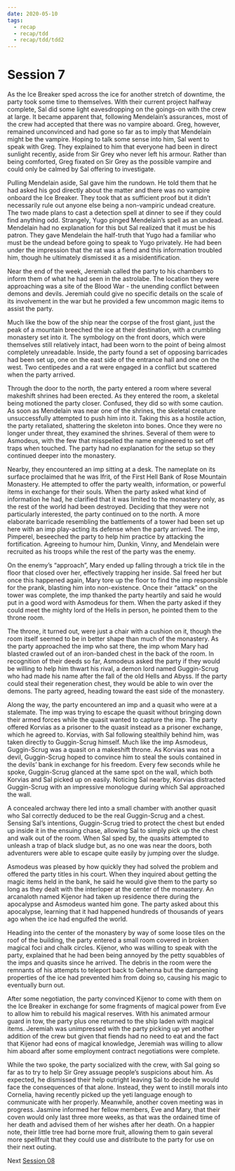 ```yaml
---
date: 2020-05-10
tags:
  - recap
  - recap/tdd
  - recap/tdd/tdd2
---
```

# Session 7

As the Ice Breaker sped across the ice for another stretch of downtime, the party took some time to themselves. With their current project halfway complete, Sal did some light eavesdropping on the goings-on with the crew at large. It became apparent that, following Mendelain’s assurances, most of the crew had accepted that there was no vampire aboard. Greg, however, remained unconvinced and had gone so far as to imply that Mendelain might be the vampire. Hoping to talk some sense into him, Sal went to speak with Greg. They explained to him that everyone had been in direct sunlight recently, aside from Sir Grey who never left his armour. Rather than being comforted, Greg fixated on Sir Grey as the possible vampire and could only be calmed by Sal offering to investigate.

Pulling Mendelain aside, Sal gave him the rundown. He told them that he had asked his god directly about the matter and there was no vampire onboard the Ice Breaker. They took that as sufficient proof but it didn’t necessarily rule out anyone else being a non-vampiric undead creature. The two made plans to cast a detection spell at dinner to see if they could find anything odd. Strangely, Yugo pinged Mendelain’s spell as an undead. Mendelain had no explanation for this but Sal realized that it must be his patron. They gave Mendelain the half-truth that Yugo had a familiar who must be the undead before going to speak to Yugo privately. He had been under the impression that the rat was a fiend and this information troubled him, though he ultimately dismissed it as a misidentification.

Near the end of the week, Jeremiah called the party to his chambers to inform them of what he had seen in the astrolabe. The location they were approaching was a site of the Blood War - the unending conflict between demons and devils. Jeremiah could give no specific details on the scale of its involvement in the war but he provided a few uncommon magic items to assist the party.

Much like the bow of the ship near the corpse of the frost giant, just the peak of a mountain breeched the ice at their destination, with a crumbling monastery set into it. The symbology on the front doors, which were themselves still relatively intact, had been worn to the point of being almost completely unreadable. Inside, the party found a set of opposing barricades had been set up, one on the east side of the entrance hall and one on the west. Two centipedes and a rat were engaged in a conflict but scattered when the party arrived.

Through the door to the north, the party entered a room where several makeshift shrines had been erected. As they entered the room, a skeletal being motioned the party closer. Confused, they did so with some caution. As soon as Mendelain was near one of the shrines, the skeletal creature unsuccessfully attempted to push him into it. Taking this as a hostile action, the party retaliated, shattering the skeleton into bones. Once they were no longer under threat, they examined the shrines. Several of them were to Asmodeus, with the few that misspelled the name engineered to set off traps when touched. The party had no explanation for the setup so they continued deeper into the monastery.

Nearby, they encountered an imp sitting at a desk. The nameplate on its surface proclaimed that he was Ifrit, of the First Hell Bank of Rose Mountain Monastery. He attempted to offer the party wealth, information, or powerful items in exchange for their souls. When the party asked what kind of information he had, he clarified that it was limited to the monastery only, as the rest of the world had been destroyed. Deciding that they were not particularly interested, the party continued on to the north. A more elaborate barricade resembling the battlements of a tower had been set up here with an imp play-acting its defense when the party arrived. The imp, Pimperel, beseeched the party to help him practice by attacking the fortification. Agreeing to humour him, Dunkin, Vinny, and Mendelain were recruited as his troops while the rest of the party was the enemy.

On the enemy’s “approach”, Mary ended up falling through a trick tile in the floor that closed over her, effectively trapping her inside. Sal freed her but once this happened again, Mary tore up the floor to find the imp responsible for the prank, blasting him into non-existence. Once their “attack” on the tower was complete, the imp thanked the party heartily and said he would put in a good word with Asmodeus for them. When the party asked if they could meet the mighty lord of the Hells in person, he pointed them to the throne room.

The throne, it turned out, were just a chair with a cushion on it, though the room itself seemed to be in better shape than much of the monastery. As the party approached the imp who sat there, the imp whom Mary had blasted crawled out of an iron-banded chest in the back of the room. In recognition of their deeds so far, Asmodeus asked the party if they would be willing to help him thwart his rival, a demon lord named Guggin-Scrug who had made his name after the fall of the old Hells and Abyss. If the party could steal their regeneration chest, they would be able to win over the demons. The party agreed, heading toward the east side of the monastery.

Along the way, the party encountered an imp and a quasit who were at a stalemate. The imp was trying to escape the quasit without bringing down their armed forces while the quasit wanted to capture the imp. The party offered Korvias as a prisoner to the quasit instead as a prisoner exchange, which he agreed to. Korvias, with Sal following stealthily behind him, was taken directly to Guggin-Scrug himself. Much like the imp Asmodeus, Guggin-Scrug was a quasit on a makeshift throne. As Korvias was not a devil, Guggin-Scrug hoped to convince him to steal the souls contained in the devils’ bank in exchange for his freedom. Every few seconds while he spoke, Guggin-Scrug glanced at the same spot on the wall, which both Korvias and Sal picked up on easily. Noticing Sal nearby, Korvias distracted Guggin-Scrug with an impressive monologue during which Sal approached the wall.

A concealed archway there led into a small chamber with another quasit who Sal correctly deduced to be the real Guggin-Scrug and a chest. Sensing Sal’s intentions, Guggin-Scrug tried to protect the chest but ended up inside it in the ensuing chase, allowing Sal to simply pick up the chest and walk out of the room. When Sal sped by, the quasits attempted to unleash a trap of black sludge but, as no one was near the doors, both adventurers were able to escape quite easily by jumping over the sludge.

Asmodeus was pleased by how quickly they had solved the problem and offered the party titles in his court. When they inquired about getting the magic items held in the bank, he said he would give them to the party so long as they dealt with the interloper at the center of the monastery. An arcanaloth named Kijenor had taken up residence there during the apocalypse and Asmodeus wanted him gone. The party asked about this apocalypse, learning that it had happened hundreds of thousands of years ago when the ice had engulfed the world.

Heading into the center of the monastery by way of some loose tiles on the roof of the building, the party entered a small room covered in broken magical foci and chalk circles. Kijenor, who was willing to speak with the party, explained that he had been being annoyed by the petty squabbles of the imps and quasits since he arrived. The debris in the room were the remnants of his attempts to teleport back to Gehenna but the dampening properties of the ice had prevented him from doing so, causing his magic to eventually burn out.

After some negotiation, the party convinced Kijenor to come with them on the Ice Breaker in exchange for some fragments of magical power from Eve to allow him to rebuild his magical reserves. With his animated armour guard in tow, the party plus one returned to the ship laden with magical items. Jeremiah was unimpressed with the party picking up yet another addition of the crew but given that fiends had no need to eat and the fact that Kijenor had eons of magical knowledge, Jeremiah was willing to allow him aboard after some employment contract negotiations were complete.

While the two spoke, the party socialized with the crew, with Sal going so far as to try to help Sir Grey assuage people’s suspicions about him. As expected, he dismissed their help outright leaving Sal to decide he would face the consequences of that alone. Instead, they went to instill morals into Cornelia, having recently picked up the yeti language enough to communicate with her properly. Meanwhile, another coven meeting was in progress. Jasmine informed her fellow members, Eve and Mary, that their coven would only last three more weeks, as that was the ordained time of her death and advised them of her wishes after her death. On a happier note, their little tree had borne more fruit, allowing them to gain several more spellfruit that they could use and distribute to the party for use on their next outing.

Next
[Session 08](Recaps/Auril%20Adventures/Campaign%202%20-%20A%20Frigid%20Expedition/Session%2008.md)